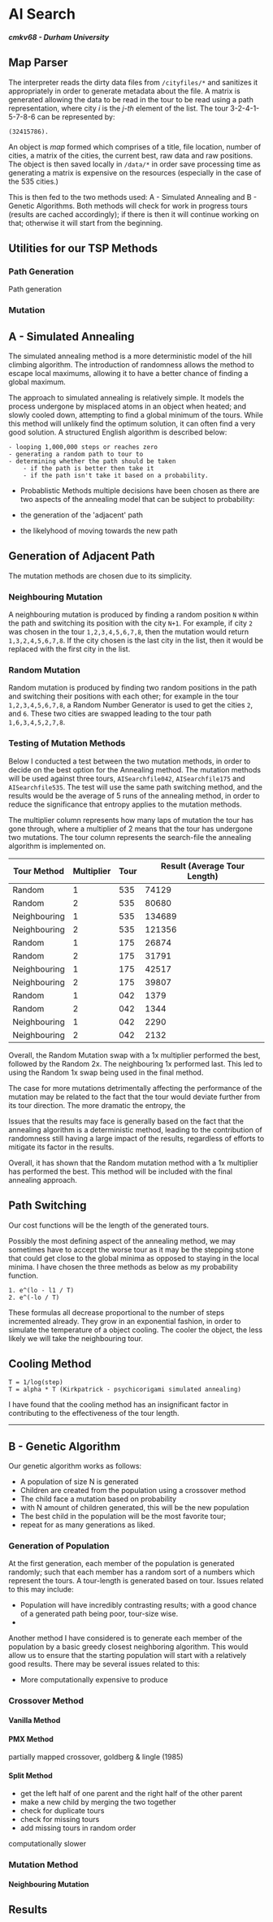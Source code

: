 
AI Search
===================
##### cmkv68 - Durham University

## Map Parser

The interpreter reads the dirty data files from `/cityfiles/*` and sanitizes it appropriately in order to generate metadata about the file. A matrix is generated allowing the data to be read in the tour to be read using a path representation, where city _i_ is the _j-th_ element of the list. The tour 3-2-4-1-5-7-8-6 can be represented by:

	(32415786).

An object is _map_ formed which comprises of a title, file location, number of cities, a matrix of the cities, the current best, raw data and raw positions. The object is then saved locally in `/data/*` in order save processing time as generating a matrix is expensive on the resources (especially in the case of the 535 cities.)

This is then fed to the two methods used: A - Simulated Annealing and B - Genetic Algorithms. Both methods will check for work in progress tours (results are cached accordingly); if there is then it will continue working on that; otherwise it will start from the beginning.

## Utilities for our TSP Methods

### Path Generation

Path generation 

### Mutation


## A - Simulated Annealing

The simulated annealing method is a more deterministic model of the hill climbing algorithm. The introduction of randomness allows the method to escape local maximums, allowing it to have a better chance of finding a global maximum.

The approach to simulated annealing is relatively simple. It models the process undergone by misplaced atoms in an object when heated; and slowly cooled down, attempting to find a global minimum of the tours. While this method will unlikely find the optimum solution, it can often find a very good solution. A structured English algorithm is described below:

	- looping 1,000,000 steps or reaches zero
	- generating a random path to tour to
	- determining whether the path should be taken
		- if the path is better then take it
		- if the path isn't take it based on a probability.

- Probablistic Methods
multiple decisions have been chosen as there are two aspects of the annealing model that can be subject to probability:

- the generation of the 'adjacent' path
- the likelyhood of moving towards the new path

## Generation of Adjacent Path

The mutation methods are chosen due to its simplicity.

### Neighbouring Mutation

A neighbouring mutation is produced by finding a random position `N` within the path and switching its position with the city `N+1`. For example, if city `2` was chosen in the tour `1,2,3,4,5,6,7,8`, then the mutation would return `1,3,2,4,5,6,7,8`. If the city chosen is the last city in the list, then it would be replaced with the first city in the list.

### Random Mutation

Random mutation is produced by finding two random positions in the path and switching their positions with each other; for example in the tour `1,2,3,4,5,6,7,8`, a Random Number Generator is used to get the cities `2`, and `6`. These two cities are swapped leading to the tour path `1,6,3,4,5,2,7,8`. 

### Testing of Mutation Methods

Below I conducted a test between the two mutation methods, in order to decide on the best option for the Annealing method. The mutation methods will be used against three tours, `AISearchfile042`, `AISearchfile175` and `AISearchfile535`. The test will use the same path switching method, and the results would be the average of 5 runs of the annealing method, in order to reduce the significance that entropy applies to the mutation methods.

The multiplier column represents how many laps of mutation the tour has gone through, where a multiplier of 2 means that the tour has undergone two mutations. The tour column represents the search-file the annealing algorithm is implemented on. 

| Tour Method  | Multiplier | Tour | Result (Average Tour Length) |
|--------------|------------|------|------------------------------|
| Random       | 1          | 535  | 74129						  |
| Random       | 2          | 535  | 80680						  |
| Neighbouring | 1          | 535  | 134689	 					  |
| Neighbouring | 2          | 535  | 121356	 					  |
| Random       | 1          | 175  | 26874						  |
| Random       | 2          | 175  | 31791						  |
| Neighbouring | 1          | 175  | 42517	 					  |
| Neighbouring | 2          | 175  | 39807	 					  |
| Random       | 1          | 042  | 1379						  |
| Random       | 2          | 042  | 1344						  |
| Neighbouring | 1          | 042  | 2290	 					  |
| Neighbouring | 2          | 042  | 2132	 					  |

Overall, the Random Mutation swap with a 1x multiplier performed the best, followed by the Random 2x. The neighbouring 1x performed last. This led to using the Random 1x swap being used in the final method.

The case for more mutations detrimentally affecting the performance of the mutation may be related to the fact that the tour would deviate further from its tour direction.
The more dramatic the entropy, the 

Issues that the results may face is generally based on the fact that the annealing algorithm is a deterministic method, leading to the contribution of randomness still having a large impact of the results, regardless of efforts to mitigate its factor in the results.

Overall, it has shown that the Random mutation method with a 1x multiplier has performed the best. This method will be included with the final annealing approach.

## Path Switching

Our cost functions will be the length of the generated tours.

Possibly the most defining aspect of the annealing method, we may sometimes have to accept the worse tour as it may be the stepping stone that could get close to the global minima as opposed to staying in the local minima. I have chosen the three methods as below as my probability function.

	1. e^(lo - l1 / T)
	2. e^(-lo / T)

These formulas all decrease proportional to the number of steps incremented already. They grow in an exponential fashion, in order to simulate the temperature of a object cooling. The cooler the object, the less likely we will take the neighbouring tour.

## Cooling Method

	T = 1/log(step)
	T = alpha * T (Kirkpatrick - psychicorigami simulated annealing)

I have found that the cooling method has an insignificant factor in contributing to the effectiveness of the tour length.

---------------------------------------------------------------------------

## B - Genetic Algorithm

Our genetic algorithm works as follows:

- A population of size N is generated
- Children are created from the population using a crossover method
- The child face a mutation based on probability
- with N amount of children generated, this will be the new population
- The best child in the population will be the most favorite tour;
- repeat for as many generations as liked.

### Generation of Population

At the first generation, each member of the population is generated randomly; such that each member has a random sort of a numbers which represent the tours. A tour-length is generated based on tour. Issues related to this may include:

- Population will have incredibly contrasting results; with a good chance of a generated path being poor, tour-size wise.
- 

Another method I have considered is to generate each member of the population by a basic greedy closest neighboring algorithm. This would allow us to ensure that the starting population will start with a relatively good results. There may be several issues related to this:

- More computationally expensive to produce


### Crossover Method

#### Vanilla Method

#### PMX Method

 partially mapped crossover, goldberg & lingle (1985)

#### Split Method

- get the left half of one parent and the right half of the other parent
- make a new child by merging the two together
- check for duplicate tours
- check for missing tours
- add missing tours in random order

computationally slower

### Mutation Method

#### Neighbouring Mutation

<!-- Full and clear descriptions of your implementations, focusing on 

implementation issues (do not include your code in your report; 
focus on an overview of how your implementation works and on 
any specific implementation details 
	- such as choice of data structures
	- data representation, 
	- use of probabilistic methods, 
	- technical aspects of specific algorithms 
		ex. crossover and mutation in a genetic algorithm. 


	// --- PSEUDOCODE

	// current = initial state
	// for t = 1 to infinity:
	// 	t = schedule[t]
	// 	if t = 0
	// 		then return current
	// 	else
	// 		choose successos of current at random
	// 		delta e = f(successor) - f(current)
	// 		if delta e >= 0
	// 			then current = successor
	// 		else
	// 			current = successor with probability e^(delta e/t)


<!-- A thorough (tabulated) description of your results so that you specify the lengths of the best tours obtained (of course, these lengths are witnessed by the tour-files that you have submitted). The better the tours you find, the better the marks. There are [6 marks] available as regards tour quality. -->

## Results

<!-- Details of your experiences with your implementations and the fine- tuning and experimentation that you undertook in order to try and improve performance. There are [6 marks] available as regards exper- imentation. -->


<!-- 
| Random       | 1          | 535  | 72994 		  		  |
| Random       | 1          | 535  | 75242 		  		  |
| Random       | 1          | 535  | 74152 		  		  |

| Random 	   | 2          | 535  | 80123	 			  |
| Random 	   | 2          | 535  | 79501 				  |
| Random 	   | 2          | 535  | 82417 				  |

| Neighbouring | 1          | 535  | 133571	 			  |
| Neighbouring | 1          | 535  | 135923	 			  |
| Neighbouring | 1          | 535  | 134572	 			  |

| Neighbouring | 2          | 535  | 121023 			  |
| Neighbouring | 2          | 535  | 123812		  		  |
| Neighbouring | 2          | 535  | 119232 		  	  |

| Random       | 1          | 175  | 27174 		  		  |
| Random       | 1          | 175  | 27015 		  		  |
| Random       | 1          | 175  | 26432 		  		  |

| Random       | 2          | 175  | 26382 		  		  |
| Random       | 2          | 175  | 26995 		  		  |
| Random       | 2          | 175  | 27001 		  		  |

| Neighbouring | 1          | 175  | 42876 		  		  |
| Neighbouring | 1          | 175  | 41678 		  		  |
| Neighbouring | 1          | 175  | 42997 		  		  |

| Neighbouring | 2          | 175  | 39314 		  		  |
| Neighbouring | 2          | 175  | 40125 		  		  |
| Neighbouring | 2          | 175  | 39982 		  		  |

| Random       | 1          | 042  | 1352 		  		  |
| Random       | 1          | 042  | 1373 		  		  |
| Random       | 1          | 042  | 1411 		  		  |

| Random       | 2          | 042  | 1321 		  		  |
| Random       | 2          | 042  | 1371 		  		  |
| Random       | 2          | 042  | 1339 		  		  |

| Neighbouring | 1          | 042  | 2453 		  		  |
| Neighbouring | 1          | 042  | 2134 		  		  |
| Neighbouring | 1          | 042  | 2284 		  		  |

| Neighbouring | 2          | 042  | 1969 		  		  |
| Neighbouring | 2          | 042  | 2277 		  		  |
| Neighbouring | 2          | 042  | 2149 		  		  | -->
